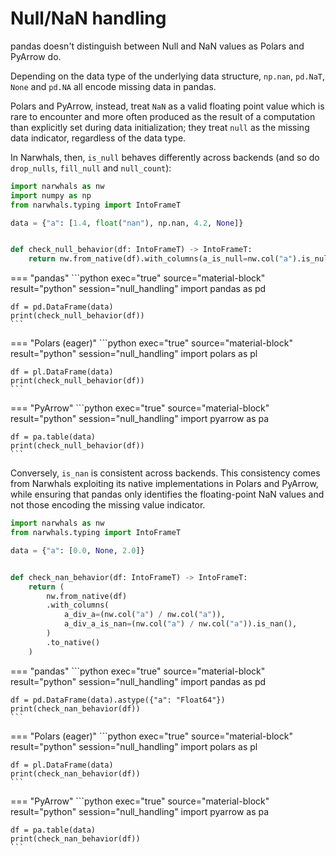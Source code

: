 # Null/NaN handling

pandas doesn't distinguish between Null and NaN values as Polars and PyArrow do.

Depending on the data type of the underlying data structure, `np.nan`, `pd.NaT`, `None` and `pd.NA` all encode missing data in pandas.

Polars and PyArrow, instead, treat `NaN` as a valid floating point value which is rare to encounter and more often produced as the result of a computation than explicitly set during data initialization; they treat `null` as the missing data indicator, regardless of the data type.

In Narwhals, then, `is_null` behaves differently across backends (and so do `drop_nulls`, `fill_null` and `null_count`):

```python exec="1" source="above" session="null_handling"
import narwhals as nw
import numpy as np
from narwhals.typing import IntoFrameT

data = {"a": [1.4, float("nan"), np.nan, 4.2, None]}


def check_null_behavior(df: IntoFrameT) -> IntoFrameT:
    return nw.from_native(df).with_columns(a_is_null=nw.col("a").is_null()).to_native()
```

=== "pandas"
    ```python exec="true" source="material-block" result="python" session="null_handling"
    import pandas as pd

    df = pd.DataFrame(data)
    print(check_null_behavior(df))
    ```

=== "Polars (eager)"
    ```python exec="true" source="material-block" result="python" session="null_handling"
    import polars as pl

    df = pl.DataFrame(data)
    print(check_null_behavior(df))
    ```

=== "PyArrow"
    ```python exec="true" source="material-block" result="python" session="null_handling"
    import pyarrow as pa

    df = pa.table(data)
    print(check_null_behavior(df))
    ```

Conversely, `is_nan` is consistent across backends. This consistency comes from Narwhals exploiting its native implementations
in Polars and PyArrow, while ensuring that pandas only identifies the floating-point NaN values and not those encoding the missing value indicator.

```python exec="1" source="above" session="null_handling"
import narwhals as nw
from narwhals.typing import IntoFrameT

data = {"a": [0.0, None, 2.0]}


def check_nan_behavior(df: IntoFrameT) -> IntoFrameT:
    return (
        nw.from_native(df)
        .with_columns(
            a_div_a=(nw.col("a") / nw.col("a")),
            a_div_a_is_nan=(nw.col("a") / nw.col("a")).is_nan(),
        )
        .to_native()
    )
```

=== "pandas"
    ```python exec="true" source="material-block" result="python" session="null_handling"
    import pandas as pd

    df = pd.DataFrame(data).astype({"a": "Float64"})
    print(check_nan_behavior(df))
    ```

=== "Polars (eager)"
    ```python exec="true" source="material-block" result="python" session="null_handling"
    import polars as pl

    df = pl.DataFrame(data)
    print(check_nan_behavior(df))
    ```

=== "PyArrow"
    ```python exec="true" source="material-block" result="python" session="null_handling"
    import pyarrow as pa

    df = pa.table(data)
    print(check_nan_behavior(df))
    ```

